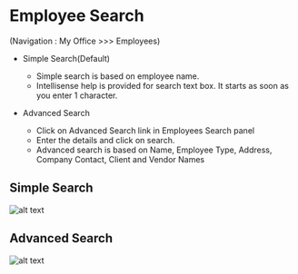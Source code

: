 Employee Search
=========

(Navigation : My Office >>> Employees)

- Simple Search(Default) 
    - Simple search is based on employee name.
    - Intellisense help is provided for search text box. It starts as soon as you enter 1 character.
       
- Advanced Search
    - Click on Advanced Search link in Employees Search panel
    - Enter the details and click on search.
    - Advanced search is based on Name, Employee Type, Address, Company Contact, Client and Vendor Names

Simple Search
---------------
![alt text](../images/simplesearchemp.png "Simple Search")

Advanced Search
---------------
![alt text](../images/advsearchemp.png "Advanced Search")